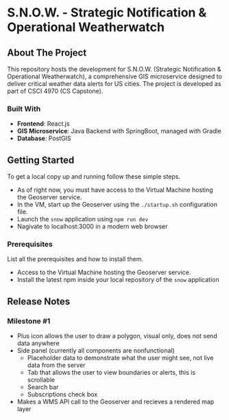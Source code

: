 # S.N.O.W. - Strategic Notification & Operational Weatherwatch

## About The Project

This repository hosts the development for S.N.O.W. (Strategic Notification & Operational Weatherwatch), a comprehensive GIS microservice designed to deliver critical weather data alerts for US cities. The project is developed as part of CSCI 4970 (CS Capstone).

### Built With

- **Frontend**: React.js
- **GIS Microservice**: Java Backend with SpringBoot, managed with Gradle
- **Database**: PostGIS

## Getting Started

To get a local copy up and running follow these simple steps.
- As of right now, you must have access to the Virtual Machine hosting the Geoserver service.
- In the VM, start up the Geoserver using the `./startup.sh` configuration file.
- Launch the `snow` application using `npm run dev`
- Nagivate to localhost:3000 in a modern web browser

### Prerequisites

List all the prerequisites and how to install them.
- Access to the Virtual Machine hosting the Geoserver service.
- Install the latest npm inside your local repository of the `snow` application

## Release Notes

### Milestone #1

- Plus icon allows the user to draw a polygon, visual only, does not send data anywhere
- Side panel (currently all components are nonfunctional)
  - Placeholder data to demonstrate what the user might see, not live data from the server
  - Tab that allows the user to view boundaries or alerts, this is scrollable
  - Search bar
  - Subscriptions check box
- Makes a WMS API call to the Geoserver and recieves a rendered map layer
